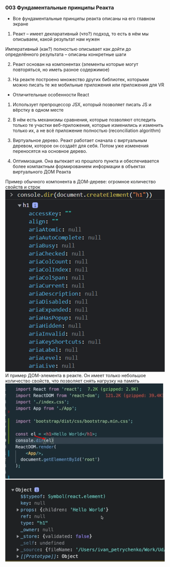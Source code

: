 ### 003 Фундаментальные принципы Реакта

- Все фундаментальные принципы реакта описаны на его главном экране

1) Реакт – имеет декларативный (что?) подход, то есть в нём мы описываем, какой результат нам нужен

Императивный (как?) полностью описывает как дойти до определённого результата – описаны конкретные шаги

2) Реакт основан на компонентах (элементы которые могут повторяться, но иметь разное содержимое)

3) На реакте построено множество других библиотек, которыми можно писать те же мобильные приложения или приложения для VR

- Отличительные особенности React

1) Использует препроцессор JSX, который позволяет писать JS и вёрстку в одном месте

2) В нём есть механизмы сравнения, которые позволяют отследить только те участки веб-приложения, которые изменились и изменить только их, а не всё приложение полностью (reconciliation algorithm)

3) Виртуальное дерево. Реакт работает сначала с виртуальным деревом, которое он создаёт для себя. Потом уже изменения переносятся на основное дерево.

4) Оптимизация. Она вытекает из прошлого пункта и обеспечивается более компактным формированием информации в объектах виртуального ДОМ Реакта

Пример обычного компонента в ДОМ-дереве: огромное количество свойств и строк
![](_png/Pasted%20image%2020220909181802.png)
И пример ДОМ-элемента в реакте. Он имеет только небольшое количество свойств, что позволяет снять нагрузку на память
![](_png/Pasted%20image%2020220909181809.png)
![](_png/Pasted%20image%2020220909181813.png)
